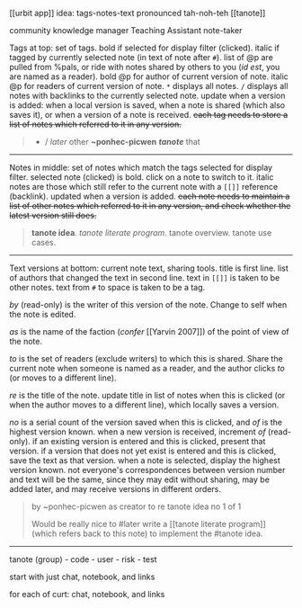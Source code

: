 [[urbit app]] idea: tags-notes-text
pronounced tah-noh-teh
[[tanote]]

community knowledge manager
Teaching Assistant
note-taker

Tags at top: set of tags. bold if selected for display filter (clicked). italic if tagged by currently selected note (in text of note after `#`).  list of @p are pulled from %pals, or ride with notes shared by others to you (*id est*, you are named as a reader).  bold @p for author of current version of note.  italic @p for readers of current version of note.  `*` displays all notes.  `/` displays all notes with backlinks to the currently selected note.  update when a version is added: when a local version is saved, when a note is shared (which also saves it), or when a version of a note is received.  ~~each tag needs to store a list of notes which referred to it in any version.~~

> * / *later* other **~ponhec-picwen** __*tanote*__ that 

---

Notes in middle: set of notes which match the tags selected for display filter.  selected note (clicked) is bold.  click on a note to switch to it.  italic notes are those which still refer to the current note with a `[[]]` reference (backlink).  updated when a version is added.  ~~each note needs to maintain a list of other notes which referred to it in any version, and check whether the latest version still does.~~

> **tanote idea**.  *tanote literate program*.  tanote overview.  tanote use cases.

---

Text versions at bottom: current note text, sharing tools.  title is first line.  list of authors that changed the text in second line.  text in `[[]]` is taken to be other notes.  text from `#` to space is taken to be a tag.

*by* (read-only) is the writer of this version of the note.  Change to self when the note is edited.

_as_ is the name of the faction (_confer_ [[Yarvin 2007]]) of the point of view of the note.

*to* is the set of readers (exclude writers) to which this is shared.  Share the current note when someone is named as a reader, and the author clicks *to* (or moves to a different line).

*re* is the title of the note. update title in list of notes when this is clicked (or when the author moves to a different line), which locally saves a version.

*no* is a serial count of the version saved when this is clicked, and *of* is the highest version known.  when a new version is received, increment *of* (read-only).  if an existing version is entered and this is clicked, present that version.  if a version that does not yet exist is entered and this is clicked, save the text as that version.  when a note is selected, display the highest version known.  not everyone's correspondences between version number and text will be the same, since they may edit without sharing, may be added later, and may receive versions in different orders.

> by ~ponhec-picwen as creator
> to 
> re tanote idea
> no 1 of 1
> 
> Would be really nice to #later write a [[tanote literate program]] (which refers back to this note) to implement the #tanote idea.

---

tanote (group)
	- code
	- user
	- risk
	- test

start with just chat, notebook, and links

for each of curt: chat, notebook, and links

